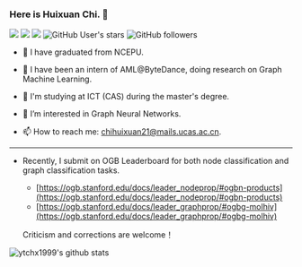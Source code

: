 ### Here is Huixuan Chi. 👋

<!--
**ytchx1999/ytchx1999** is a ✨ _special_ ✨ repository because its `README.md` (this file) appears on your GitHub profile.

Here are some ideas to get you started:

- 🔭 I’m currently working on ...
- 🌱 I’m currently learning ...
- 👯 I’m looking to collaborate on ...
- 🤔 I’m looking for help with ...
- 💬 Ask me about ...
- 📫 How to reach me: ...
- 😄 Pronouns: ...
- ⚡ c: ...
  -->

[![](https://img.shields.io/badge/CSDN-@智慧的旋风-red.svg?style=plastic)](https://blog.csdn.net/weixin_41650348/)  [![](https://img.shields.io/badge/知乎-@智慧的旋风-blue.svg?style=plastic&logo=zhihu)](https://www.zhihu.com/people/zhi-hui-de-xuan-feng)  [![](https://img.shields.io/badge/Google_Scholar-@Huixuan_Chi-success.svg?style=plastic&logo=google-scholar)](https://scholar.google.com.hk/citations?hl=zh-CN&user=mSLoo54AAAAJ) ![GitHub User's stars](https://img.shields.io/github/stars/ytchx1999?affiliations=OWNER&style=social) ![GitHub followers](https://img.shields.io/github/followers/ytchx1999?style=social)

- 🔭 I have graduated from NCEPU.   

- 🔭 I have been an intern of AML@ByteDance, doing research on Graph Machine Learning.

- 🔭 I'm studying at ICT (CAS) during the master's degree.  

- 🌱 I’m interested in Graph Neural Networks.  

- 📫 How to reach me: [chihuixuan21@mails.ucas.ac.cn]().

  <!--📫 How to reach me: chihuixuan@163.com.-->
---
- Recently, I submit on OGB Leaderboard for both node classification and graph classification tasks.

  - [https://ogb.stanford.edu/docs/leader_nodeprop/#ogbn-products](https://ogb.stanford.edu/docs/leader_nodeprop/#ogbn-products)
  - [https://ogb.stanford.edu/docs/leader_graphprop/#ogbg-molhiv](https://ogb.stanford.edu/docs/leader_graphprop/#ogbg-molhiv) 

  Criticism and corrections are welcome！

  <!--I’m currently working on my undergraduate graduation project ([PyG-OGB-Tricks](https://github.com/ytchx1999/PyG-OGB-Tricks)), hoping to get valuable advice from you.-->
  <!-- - My Blog: [https://blog.csdn.net/weixin_41650348/](https://blog.csdn.net/weixin_41650348/). -->

![ytchx1999's github stats](https://github-readme-stats.vercel.app/api?username=ytchx1999&theme=radical&show_icons=true) 
